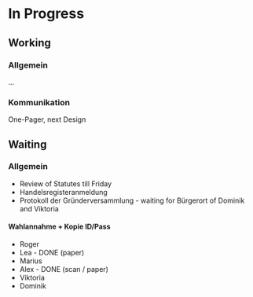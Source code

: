 # In Progress 

## Working

### Allgemein
...            
             
### Kommunikation
One-Pager, next Design


## Waiting

### Allgemein
- Review of Statutes till Friday
- Handelsregisteranmeldung
- Protokoll der Gründerversammlung - waiting for Bürgerort of Dominik and Viktoria

#### Wahlannahme + Kopie ID/Pass
- Roger
- Lea - DONE (paper)
- Marius
- Alex - DONE (scan / paper)
- Viktoria
- Dominik


